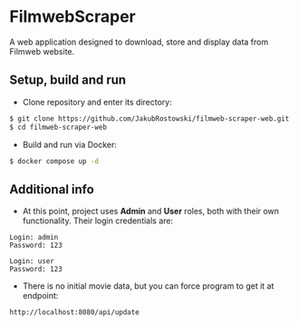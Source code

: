 # FilmwebScraper
A web application designed to download, store and display data from Filmweb website.
## Setup, build and run
* Clone repository and enter its directory:
```bash
$ git clone https://github.com/JakubRostowski/filmweb-scraper-web.git
$ cd filmweb-scraper-web
```
* Build and run via Docker:
```bash
$ docker compose up -d
```
## Additional info
* At this point, project uses **Admin** and **User** roles, both with their own functionality. Their login credentials are:
```text
Login: admin
Password: 123

Login: user
Password: 123
```
* There is no initial movie data, but you can force program to get it at endpoint:
```text
http://localhost:8080/api/update
```
